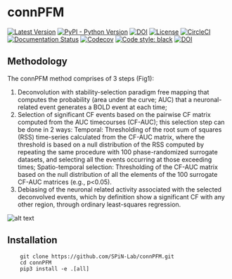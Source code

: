 # connPFM

[![Latest Version](https://img.shields.io/pypi/v/connPFM.svg)](https://pypi.python.org/pypi/connPFM/)
[![PyPI - Python Version](https://img.shields.io/pypi/pyversions/connPFM.svg)](https://pypi.python.org/pypi/connPFM/)
[![DOI](https://zenodo.org/badge/111111.svg)](https://zenodo.org/badge/latestdoi/111111)
[![License](https://img.shields.io/badge/License-LGPL%202.1-blue.svg)](https://opensource.org/licenses/LGPL-2.1)
[![CircleCI](https://circleci.com/gh/SPiN-Lab/connPFM.svg?style=shield)](https://circleci.com/gh/SPiN-Lab/connPFM)
[![Documentation Status](https://readthedocs.org/projects/connPFM/badge/?version=latest)](http://connPFM.readthedocs.io/en/latest/?badge=latest)
[![Codecov](https://codecov.io/gh/SPiN-Lab/connPFM/branch/main/graph/badge.svg)](https://codecov.io/gh/SPiN-Lab/connPFM)
[![Code style: black](https://img.shields.io/badge/code%20style-black-000000.svg)](https://github.com/psf/black)
[![DOI](https://zenodo.org/badge/413858406.svg)](https://zenodo.org/badge/latestdoi/413858406)

## Methodology

The connPFM method comprises of 3 steps (Fig1): 
1. Deconvolution with stability-selection paradigm free mapping that computes the probability (area under the curve; AUC) that a neuronal-related event generates a BOLD event at each time; 
2. Selection of significant CF events based on the pairwise CF matrix computed from the AUC timecourses (CF-AUC); this selection step can be done in 2 ways: 
    Temporal: Thresholding of the root sum of squares (RSS) time-series calculated from the CF-AUC matrix, where the threshold is based on a null distribution of the RSS computed by repeating the same procedure with 100 phase-randomized surrogate datasets, and selecting all the events occurring at those exceeding times; 
    Spatio-temporal selection: Thresholding of the CF-AUC matrix based on the null distribution of all the elements of the 100 surrogate CF-AUC matrices (e.g., p<0.05).
3. Debiasing of the neuronal related activity associated with the selected deconvolved events, which by definition show a significant CF with any other region, through ordinary least-squares regression. 

![alt text](https://github.com/vinferrer/connPFM/blob/readme/docs/connPFM_flowchart.jpg?raw=true)

## Installation
```
    git clone https://github.com/SPiN-Lab/connPFM.git
    cd connPFM
    pip3 install -e .[all]
```
